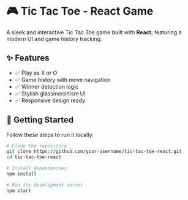 # 🎮 Tic Tac Toe - React Game

A sleek and interactive Tic Tac Toe game built with **React**, featuring a modern UI and game history tracking.

## ✨ Features

- ✅ Play as X or O
- ✅ Game history with move navigation
- ✅ Winner detection logic
- ✅ Stylish glassmorphism UI
- ✅ Responsive design ready

## 🚀 Getting Started

Follow these steps to run it locally:

```bash
# Clone the repository
git clone https://github.com/your-username/tic-tac-toe-react.git
cd tic-tac-toe-react

# Install dependencies
npm install

# Run the development server
npm start
```
